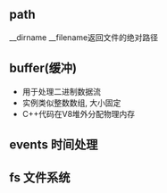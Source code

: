 ## path
__dirname __filename返回文件的绝对路径

## buffer(缓冲)
- 用于处理二进制数据流
- 实例类似整数数组, 大小固定
- C++代码在V8堆外分配物理内存

## events 时间处理



## fs 文件系统  